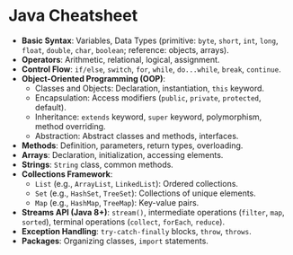 # Java Cheatsheet

*   **Basic Syntax**: Variables, Data Types (primitive: `byte`, `short`, `int`, `long`, `float`, `double`, `char`, `boolean`; reference: objects, arrays).
*   **Operators**: Arithmetic, relational, logical, assignment.
*   **Control Flow**: `if/else`, `switch`, `for`, `while`, `do...while`, `break`, `continue`.
*   **Object-Oriented Programming (OOP)**:
    *   Classes and Objects: Declaration, instantiation, `this` keyword.
    *   Encapsulation: Access modifiers (`public`, `private`, `protected`, default).
    *   Inheritance: `extends` keyword, `super` keyword, polymorphism, method overriding.
    *   Abstraction: Abstract classes and methods, interfaces.
*   **Methods**: Definition, parameters, return types, overloading.
*   **Arrays**: Declaration, initialization, accessing elements.
*   **Strings**: `String` class, common methods.
*   **Collections Framework**:
    *   `List` (e.g., `ArrayList`, `LinkedList`): Ordered collections.
    *   `Set` (e.g., `HashSet`, `TreeSet`): Collections of unique elements.
    *   `Map` (e.g., `HashMap`, `TreeMap`): Key-value pairs.
*   **Streams API (Java 8+)**: `stream()`, intermediate operations (`filter`, `map`, `sorted`), terminal operations (`collect`, `forEach`, `reduce`).
*   **Exception Handling**: `try-catch-finally` blocks, `throw`, `throws`.
*   **Packages**: Organizing classes, `import` statements.
